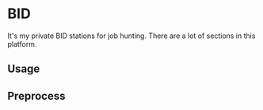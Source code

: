 # BID
It's my private BID stations for job hunting.
There are a lot of sections in this platform.

## Usage

## Preprocess
